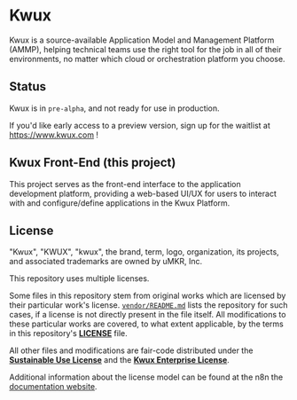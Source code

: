 # Kwux

Kwux is a source-available Application Model and Management Platform (AMMP),
helping technical teams
use the right tool for the job in all of their environments, no matter which
cloud or orchestration platform you choose.

## Status

Kwux is in `pre-alpha`, and not ready for use in production.

If you'd like early access to a preview version, sign up for the waitlist
at https://www.kwux.com !

## Kwux Front-End (this project)

This project serves as the front-end interface to the application development platform,
providing a web-based UI/UX for users to interact with and
configure/define applications in the Kwux Platform.

## License

"Kwux", "KWUX", "kwux", the brand, term, logo, organization, its projects, and associated 
trademarks are owned by uMKR, Inc.

This repository uses multiple licenses.

Some files in this repository stem from original works which are licensed by 
their particular work's license. 
[`vendor/README.md`](https://github.com/kwux/kwux-frontend/blob/main/vendor/README.md) lists the repository for such cases, if
a license is not directly present in the file itself.
All modifications to these particular works are covered, to what extent applicable,
by the terms in this repository's [**LICENSE**](https://github.com/kwux/kwux-frontend/blob/main/LICENSE.md) file.

All other files and modifications are fair-code distributed under the 
[**Sustainable Use License**](https://github.com/kwux/kwux-frontend/blob/main/LICENSE.md)
and the [**Kwux Enterprise License**](https://github.com/kwux/kwux-frontend/blob/main/LICENSE_EE.md).

Additional information about the license model can be found at the n8n
the [documentation website](https://docs.n8n.io/reference/license/).